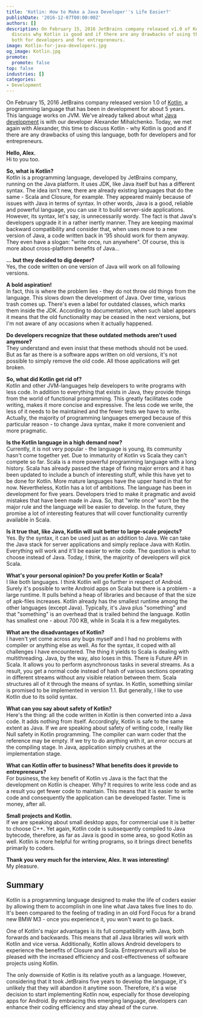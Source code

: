```yaml
---
title: 'Kotlin: How to Make a Java Developer''s Life Easier?'
publishDate: '2016-12-07T00:00:00Z'
authors: []
description: On February 15, 2016 JetBrains company released v1.0 of Kotlin. Let's
  discuss why Kotlin is good and if there are any drawbacks of using this language,
  both for developers and for entrepreneurs.
image: Kotlin-for-java-developers.jpg
og_image: Kotlin.jpg
promote:
  promote: false
top: false
industries: []
categories:
- Development
---
```


On February 15, 2016 JetBrains company released version 1.0 of <a href="https://kotlinlang.org/" target="_blank">Kotlin</a>, a programming language that has been in development for about 5 years. This language works on JVM. We've already talked about what <a href="https://anadea.info/services/web-development/java">Java development</a> is with our developer Alexander Mihalchenko. Today, we met again with Alexander, this time to discuss Kotlin - why Kotlin is good and if there are any drawbacks of using this language, both for developers and for entrepreneurs.

**Hello, Alex.**<br>
Hi to you too.

**So, what is Kotlin?**<br>
Kotlin is a programming language, developed by JetBrains company, running on the Java platform. It uses JDK, like Java itself but has a different syntax. The idea isn't new, there are already existing languages that do the same - Scala and Closure, for example. They appeared mainly because of issues with Java in terms of syntax. In other words, Java is a good, reliable and powerful language, you can use it to build server-side applications. However, its syntax, let's say, is unnecessarily wordy. The fact is that Java's developers upgrade it in a rather inertly manner. They are keeping maximal backward compatibility and consider that, when uses move to a new version of Java, a code written back in '95 should work for them anyway. They even have a slogan: "write once, run anywhere". Of course, this is more about cross-platform benefits of Java...

**... but they decided to dig deeper?**<br>
Yes, the code written on one version of Java will work on all following versions.

**A bold aspiration!**<br>
In fact, this is where the problem lies - they do not throw old things from the language. This slows down the development of Java. Over time, various trash comes up. There's even a label for outdated classes, which marks them inside the JDK. According to documentation, when such label appears it means that the old functionality may be ceased in the next versions, but I'm not aware of any occasions when it actually happened.

**Do developers recognize that these outdated methods aren't used anymore?**<br>
They understand and even insist that these methods should not be used. But as far as there is a software apps written on old versions, it's not possible to simply remove the old code. All those applications will get broken.

**So, what did Kotlin get rid of?**<br>
Kotlin and other JVM-languages help developers to write programs with less code. In addition to everything that exists in Java, they provide things from the world of functional programming. This greatly facilitates code writing, makes it more concise and expressive. The less code we write, the less of it needs to be maintained and the fewer tests we have to write. Actually, the majority of programming languages emerged because of this particular reason - to change Java syntax, make it more convenient and more pragmatic.

**Is the Kotlin language in a high demand now?**<br>
Currently, it is not very popular - the language is young, its community hasn't come together yet. Due to immaturity of Kotlin vs Scala they can't compete so far. Scala is a more powerful programming language with a long history. Scala has already passed the stage of fixing major errors and it has been updated to include a bunch of interesting stuff, while this have yet to be done for Kotlin. More mature languages have the upper hand in that for now. Nevertheless, Kotlin has a lot of ambitions. The language has been in development for five years. Developers tried to make it pragmatic and avoid mistakes that have been made in Java. So, that "write once" won’t be the major rule and the language will be easier to develop. In the future, they promise a lot of interesting features that will cover functionality currently available in Scala.

**Is it true that, like Java, Kotlin will suit better to large-scale projects?**<br>
Yes. By the syntax, it can be used just as an addition to Java. We can take the Java stack for server applications and simply replace Java with Kotlin. Everything will work and it'll be easier to write code. The question is what to choose instead of Java. Today, I think, the majority of developers will pick Scala.

**What's your personal opinion? Do you prefer Kotlin or Scala?**<br>
I like both languages. I think Kotlin will go further in respect of Android. Surely it's possible to write Android apps on Scala but there is a problem - a large runtime. It pulls behind a heap of libraries and because of that the size of apk-files increases. Kotlin already has the smallest runtime among the other languages (except Java). Typically, it's Java plus "something" and that "something" is an overhead that is trailed behind the language. Kotlin has smallest one - about 700 KB, while in Scala it is a few megabytes.

**What are the disadvantages of Kotlin?**<br>
I haven't yet come across any bugs myself and I had no problems with compiler or anything else as well. As for the syntax, it coped with all challenges I have encountered. The thing it yields to Scala is dealing with multithreading. Java, by the way, also loses in this. There is Future API in Scala. It allows you to perform asynchronous tasks in several streams. As a result, you get a normal code instead of hash of various sections operating in different streams without any visible relation between them. Scala structures all of it through the means of syntax. In Kotlin, something similar is promised to be implemented in version 1.1. But generally, I like to use Kotlin due to its solid syntax.

**What can you say about safety of Kotlin?**<br>
Here's the thing: all the code written in Kotlin is then converted into a Java code. It adds nothing from itself. Accordingly, Kotlin is safe to the same extent as Java. If we are speaking about safety of writing code, I really like Null safety in Kotlin programming. The compiler can warn coder that the reference may be empty. If we try to do anything with it, an error occurs at the compiling stage. In Java, application simply crushes at the implementation stage.

**What can Kotlin offer to business? What benefits does it provide to entrepreneurs?**<br>
For business, the key benefit of Kotlin vs Java is the fact that the development on Kotlin is cheaper. Why? It requires to write less code and as a result you get fewer code to maintain. This means that it is easier to write code and consequently the application can be developed faster. Time is money, after all.

**Small projects and Kotlin.**<br>
If we are speaking about small desktop apps, for commercial use it is better to choose C++. Yet again, Kotlin code is subsequently compiled to Java bytecode, therefore, as far as Java is good in some area, so good Kotlin as well. Kotlin is more helpful for writing programs, so it brings direct benefits primarily to coders.

**Thank you very much for the interview, Alex. It was interesting!**<br>
My pleasure.

## Summary

Kotlin is a programming language designed to make the life of coders easier by allowing them to accomplish in one line what Java takes five lines to do. It's been compared to the feeling of trading in an old Ford Focus for a brand new BMW M3 - once you experience it, you won't want to go back.

One of Kotlin's major advantages is its full compatibility with Java, both forwards and backwards. This means that all Java libraries will work with Kotlin and vice versa. Additionally, Kotlin allows Android developers to experience the benefits of Closure and Scala. Entrepreneurs will also be pleased with the increased efficiency and cost-effectiveness of software projects using Kotlin.

The only downside of Kotlin is its relative youth as a language. However, considering that it took JetBrains five years to develop the language, it's unlikely that they will abandon it anytime soon. Therefore, it's a wise decision to start implementing Kotlin now, especially for those developing apps for Android. By embracing this emerging language, developers can enhance their coding efficiency and stay ahead of the curve.
